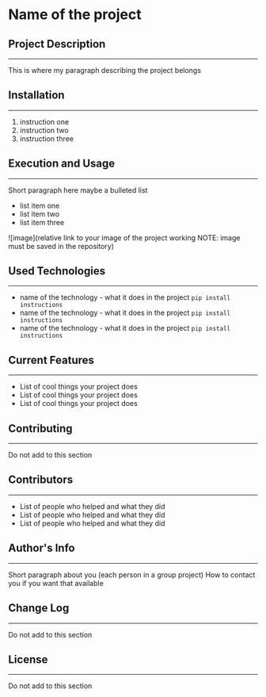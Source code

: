 # Name of the project

## Project Description
---
This is where my paragraph describing the project belongs  

## Installation
---
1. instruction one
2. instruction two
3. instruction three  

## Execution and Usage
---
Short paragraph here maybe a bulleted list

+ list item one
+ list item two
+ list item three

![image](relative link to your image of the project working NOTE: image must be saved in the repository)  

## Used Technologies
---
+ name of the technology - what it does in the project
`pip install instructions`
+ name of the technology - what it does in the project
`pip install instructions`
+ name of the technology - what it does in the project
`pip install instructions`  

## Current Features
---
+ List of cool things your project does
+ List of cool things your project does
+ List of cool things your project does  

## Contributing
---
Do not add to this section  

## Contributors
---
+ List of people who helped and what they did
+ List of people who helped and what they did
+ List of people who helped and what they did  

## Author's Info
---
Short paragraph about you (each person in a group project)
How to contact you if you want that available  

## Change Log
---
Do not add to this section  

## License
---
Do not add to this section